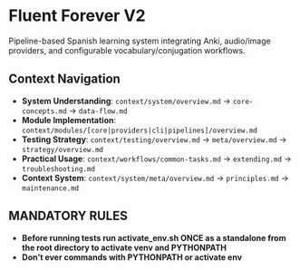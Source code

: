 # Fluent Forever V2

Pipeline-based Spanish learning system integrating Anki, audio/image providers, and configurable vocabulary/conjugation workflows.

## Context Navigation

- **System Understanding**: `context/system/overview.md` → `core-concepts.md` → `data-flow.md`
- **Module Implementation**: `context/modules/[core|providers|cli|pipelines]/overview.md`
- **Testing Strategy**: `context/testing/overview.md` → `meta/overview.md` → `strategy/overview.md`
- **Practical Usage**: `context/workflows/common-tasks.md` → `extending.md` → `troubleshooting.md`
- **Context System**: `context/system/meta/overview.md` → `principles.md` → `maintenance.md`

## MANDATORY RULES
- **Before running tests run activate_env.sh ONCE as a standalone from the root directory to activate venv and PYTHONPATH**
- **Don't ever commands with PYTHONPATH or activate env**
